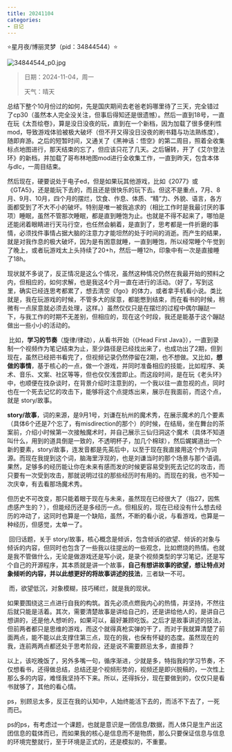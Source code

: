 ```yaml
---
title: 20241104
categories:
- 日记
---
```

⭐星月夜/博丽灵梦（pid：34844544）⭐

![34844544_p0.jpg](https://byyw-oss1.oss-cn-hangzhou.aliyuncs.com/img/2024/11/04-10237c6921a9e8c8081ba19b55325884-34844544_p0.jpg.webp)

>日期：2024-11-04，周一
>
>天气：晴天

​	总结下整个10月份过的如何，先是国庆期间去老爸老妈哪里待了三天，完全错过了cp30（虽然本人完全没关注，但事后得知还是很遗憾）。然后一直到18号，一直在玩《太吾绘卷》，算是没日没夜的玩，直到在一个新档，因为加载了很多便利性mod，导致游戏体验被极大破坏（但不开又得没日没夜的刷书籍与功法熟练度），随即弃游。之后的短暂时间，又通关了《黑神话：悟空》的第二周目，照着全收集标点地图进行，那天结束的忘了，但应该只花了几天。之后辗转，开了《艾尔登法环》的新档，并加载了哥布林地图mod进行全收集工作，一直到昨天，包含本体与dlc，一周目结束。

​	然后现在，硬要说处于电子ed，但是如果玩其他游戏，比如《2077》或《GTA5》，还是能玩下去的，而且还是很快乐的玩下去。但这不是重点，7月、8月、9月、10月，四个月的摆烂，饮食、作息、体质、“精”力、外貌、语言，各方面都受到了不大不小的破坏。特别是唯一被我追求的（相比工作时是我最讨厌的事项）睡眠，虽然不管那次睡眠，都是直到睡饱为止。也就是不得不起来了，哪怕是还能闭着眼睛进行天马行空，也任然会躺着，是直到了，思考都是一件折磨的事情，必须找件事情占据大脑的注意力才能坦然的处于时间的消逝。而产生的结果，就是对我作息的极大破坏，因为是有困意就睡，一直到睡饱，所以经常睡个午觉到了晚上，或者玩游戏太上头持续了20+h，然后一睡12h，印象中有一次是直接睡了18h。

​	现状就不多说了，反正情况是这么个情况，虽然这种情况仍然在我最开始的预料之内，但相应的，如何求解，也是我这4个月一直在进行的活动。（好了，写到这里，确实已经连思考都累了，想去清空《fgo》的体力，或者拿手机看小说。类比就是，我在玩游戏的时候，不管多大的尿意，都能憋到结束，而在看书的时候，稍微有一点尿意就必须去处理，这样。）虽然仅仅只是在摆烂的过程中偶尔蹦跶一下，与我工作的时期不无差别，但相应的，现在这个时段，我还是能基于这个蹦跶做出一些小小的活动的。

​	比如，**学习的节奏**（旋律/律动），从看书开始（《Head First Java》），一直到录制一个视频作为笔记结束为止，至少路径是已经找出来了，也成功出了2期，但到现在，虽然已经把书看完了，但视频记录仍然停留在2期，也不想做。又比如，**想做的事情**，基于核心的一点，做一个游戏，并同时准备相应的技能，比如程序、美术、音乐、文案、社区等等，但也仅仅浅尝即止。而这段时间，是在玩《老头环》中，也顺便在找杂谈时，在背景介绍时注意到的，一个我以往一直忽视的点，同时也在一个死去记忆的攻击下，能够将这个点提炼出来，展示在我面前，而这个点，就是 story/故事。

​	**story/故事**，词的来源，是9月1号，刘谦在杭州的魔术秀，在展示魔术的几个要素（具体6个还是7个忘了，有misdirection的那个）的时候，在结局，坐在舞台的茶案前，介绍小时候第一次接触魔术时，并自己展示三仙归洞这个魔术（具体不知道叫什么，用到的道具倒是一致的，不透明杯子，加几个棉球），然后娓娓道出一个新的要素，story/故事，连发音都是先英后中，以至于现在我直接用这个作为词源。而现在我提到这个词，脑海里浮现的，也是刘谦当时的那个场景与那个语调。果然，足够多的经历能让你在未来有感而发的时候更容易受到死去记忆的攻击，而只要有一次受到攻击，那就说明过往的那些经历时有用的。而现在的我，也不知一次庆幸，有去看那场魔术秀。

​	但历史不可改变，那只能着眼于现在与未来，虽然现在已经很大了（指27，因焦虑感产生的？），但能经历还是多经历一点。但相反的，现在已经没有什么想去经历的冲动了，这同时也算是一个缺陷，虽然，不断的看小说，与看游戏，也算是一种经历，但感觉，太单一了。

​	回归话题，关于 story/故事，核心概念是倾诉，包含倾诉的欲望、倾诉的对象与倾诉的内容，但同时也包含了一些我以往提出的一些观念，比如燃烧的热情。也就是我不管做什么，无论是做游戏还是写小说，是录个视频类型的学习笔记，还是写个自己的开源程序，其本质就是讲一个故事，**自己有想讲故事的欲望，想让特点对象倾听的内容，并以此想更好的将故事讲述的技法**，三者缺一不可。

​	而，欲望低沉，对象模糊，技巧稀烂，就是我的现状。

​	如果要围绕这三点进行自我的构筑。首先必须点燃我内心的热情，并坚持，不然往后就只能是活着。其次，需要清楚故事是讲给自己的，还是讲给他人的，是讲自己想讲的，还是他人想听的，如果可以，最好兼顾吃饭。之后才是故事讲述的技法，但前两者都只是思维的游戏，而这个就得真枪实弹的干了，而对于我就算清楚了前面两点，能不能以此支撑住第三点，现在的我，也保有怀疑的态度。虽然现在的我，连前两两点都还处于思考阶段，还是说不需要顾忌太多，直接莽？

​	以上，该吃晚饭了，另外多嘴一句，循序渐进，少就是多，特指我的学习节奏，不仅想看书，还得做总结，总结还是个视频形势的，视频还是即兴脱稿的，一次性上那么多的内容，难怪我坚持不下来。所以，还得拆分，现在要做到的，仅仅只是看书就够了，其他的看心情。

​	ps，别顾忌太多，反正在我的认知中，人始终能活下去的，而活不下去了，一死而已。

​	ps的ps，有考虑过一个课题，也就是意识是一团信息/数据，而人体只是生产出这团信息的载体而已，而如果我的核心是信息而不是物质，那么只要保证信息与信息的环境完整就行，至于环境是正式的，还是模拟的，不重要。